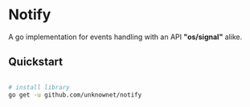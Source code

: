 # Notify

A go implementation for events handling with an API __"os/signal"__ alike.

## Quickstart

```sh

# install library
go get -u github.com/unknownet/notify
